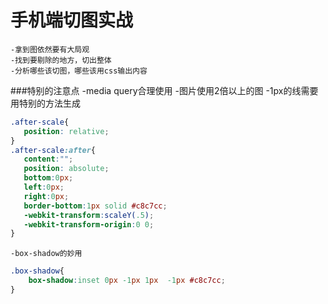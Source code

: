 # 手机端切图实战
	-拿到图依然要有大局观
	-找到要剔除的地方，切出整体
	-分析哪些该切图，哪些该用css输出内容

###特别的注意点
	-media query合理使用
	-图片使用2倍以上的图
	-1px的线需要用特别的方法生成
```css
.after-scale{
   position: relative;
}
.after-scale:after{
   content:"";
   position: absolute;
   bottom:0px;
   left:0px;
   right:0px;
   border-bottom:1px solid #c8c7cc;
   -webkit-transform:scaleY(.5);
   -webkit-transform-origin:0 0;
}
```
    
    -box-shadow的妙用

```css
.box-shadow{
    box-shadow:inset 0px -1px 1px  -1px #c8c7cc;
}
```